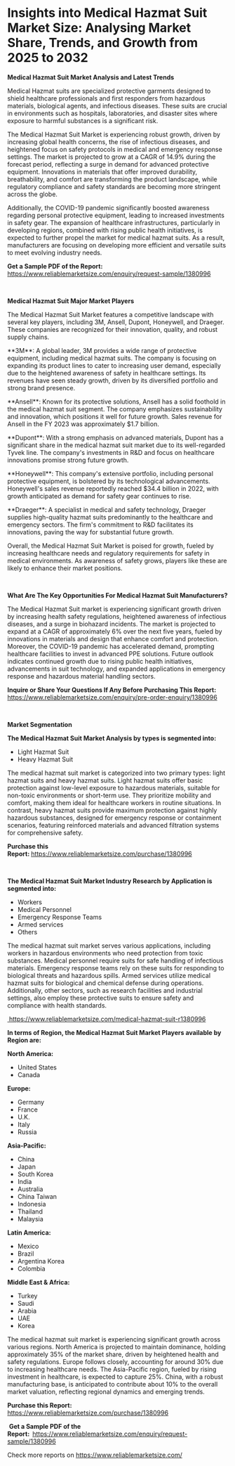 <p><h1>Insights into Medical Hazmat Suit Market Size: Analysing Market Share, Trends, and Growth from 2025 to 2032</h1></p><p><strong>Medical Hazmat Suit Market Analysis and Latest Trends</strong></p>
<p><p>Medical Hazmat suits are specialized protective garments designed to shield healthcare professionals and first responders from hazardous materials, biological agents, and infectious diseases. These suits are crucial in environments such as hospitals, laboratories, and disaster sites where exposure to harmful substances is a significant risk.</p><p>The Medical Hazmat Suit Market is experiencing robust growth, driven by increasing global health concerns, the rise of infectious diseases, and heightened focus on safety protocols in medical and emergency response settings. The market is projected to grow at a CAGR of 14.9% during the forecast period, reflecting a surge in demand for advanced protective equipment. Innovations in materials that offer improved durability, breathability, and comfort are transforming the product landscape, while regulatory compliance and safety standards are becoming more stringent across the globe.</p><p>Additionally, the COVID-19 pandemic significantly boosted awareness regarding personal protective equipment, leading to increased investments in safety gear. The expansion of healthcare infrastructures, particularly in developing regions, combined with rising public health initiatives, is expected to further propel the market for medical hazmat suits. As a result, manufacturers are focusing on developing more efficient and versatile suits to meet evolving industry needs.</p></p>
<p><strong>Get a Sample PDF of the Report:&nbsp;</strong> <a href="https://www.reliablemarketsize.com/enquiry/request-sample/1380996?utm_campaign=2890&utm_medium=2&utm_source=Github&utm_content=ia&utm_term=03032025&utm_id=medical-hazmat-suit">https://www.reliablemarketsize.com/enquiry/request-sample/1380996</a></p>
<p>&nbsp;</p>
<p><strong>Medical Hazmat Suit Major Market Players</strong></p>
<p><p>The Medical Hazmat Suit Market features a competitive landscape with several key players, including 3M, Ansell, Dupont, Honeywell, and Draeger. These companies are recognized for their innovation, quality, and robust supply chains.</p><p>**3M**: A global leader, 3M provides a wide range of protective equipment, including medical hazmat suits. The company is focusing on expanding its product lines to cater to increasing user demand, especially due to the heightened awareness of safety in healthcare settings. Its revenues have seen steady growth, driven by its diversified portfolio and strong brand presence.</p><p>**Ansell**: Known for its protective solutions, Ansell has a solid foothold in the medical hazmat suit segment. The company emphasizes sustainability and innovation, which positions it well for future growth. Sales revenue for Ansell in the FY 2023 was approximately $1.7 billion.</p><p>**Dupont**: With a strong emphasis on advanced materials, Dupont has a significant share in the medical hazmat suit market due to its well-regarded Tyvek line. The company's investments in R&D and focus on healthcare innovations promise strong future growth.</p><p>**Honeywell**: This company's extensive portfolio, including personal protective equipment, is bolstered by its technological advancements. Honeywell's sales revenue reportedly reached $34.4 billion in 2022, with growth anticipated as demand for safety gear continues to rise.</p><p>**Draeger**: A specialist in medical and safety technology, Draeger supplies high-quality hazmat suits predominantly to the healthcare and emergency sectors. The firm's commitment to R&D facilitates its innovations, paving the way for substantial future growth.</p><p>Overall, the Medical Hazmat Suit Market is poised for growth, fueled by increasing healthcare needs and regulatory requirements for safety in medical environments. As awareness of safety grows, players like these are likely to enhance their market positions.</p></p>
<p>&nbsp;</p>
<p><strong>What Are The Key Opportunities For Medical Hazmat Suit Manufacturers?</strong></p>
<p><p>The Medical Hazmat Suit market is experiencing significant growth driven by increasing health safety regulations, heightened awareness of infectious diseases, and a surge in biohazard incidents. The market is projected to expand at a CAGR of approximately 6% over the next five years, fueled by innovations in materials and design that enhance comfort and protection. Moreover, the COVID-19 pandemic has accelerated demand, prompting healthcare facilities to invest in advanced PPE solutions. Future outlook indicates continued growth due to rising public health initiatives, advancements in suit technology, and expanded applications in emergency response and hazardous material handling sectors.</p></p>
<p><strong>Inquire or Share Your Questions If Any Before Purchasing This Report:</strong> <a href="https://www.reliablemarketsize.com/enquiry/pre-order-enquiry/1380996?utm_campaign=2890&utm_medium=2&utm_source=Github&utm_content=ia&utm_term=03032025&utm_id=medical-hazmat-suit">https://www.reliablemarketsize.com/enquiry/pre-order-enquiry/1380996</a></p>
<p>&nbsp;</p>
<p><strong>Market Segmentation</strong></p>
<p><strong>The Medical Hazmat Suit Market Analysis by types is segmented into:</strong></p>
<p><ul><li>Light Hazmat Suit</li><li>Heavy Hazmat Suit</li></ul></p>
<p><p>The medical hazmat suit market is categorized into two primary types: light hazmat suits and heavy hazmat suits. Light hazmat suits offer basic protection against low-level exposure to hazardous materials, suitable for non-toxic environments or short-term use. They prioritize mobility and comfort, making them ideal for healthcare workers in routine situations. In contrast, heavy hazmat suits provide maximum protection against highly hazardous substances, designed for emergency response or containment scenarios, featuring reinforced materials and advanced filtration systems for comprehensive safety.</p></p>
<p><strong>Purchase this Report:&nbsp;</strong><a href="https://www.reliablemarketsize.com/purchase/1380996?utm_campaign=2890&utm_medium=2&utm_source=Github&utm_content=ia&utm_term=03032025&utm_id=medical-hazmat-suit">https://www.reliablemarketsize.com/purchase/1380996</a></p>
<p>&nbsp;</p>
<p><strong>The Medical Hazmat Suit Market Industry Research by Application is segmented into:</strong></p>
<p><ul><li>Workers</li><li>Medical Personnel</li><li>Emergency Response Teams</li><li>Armed services</li><li>Others</li></ul></p>
<p><p>The medical hazmat suit market serves various applications, including workers in hazardous environments who need protection from toxic substances. Medical personnel require suits for safe handling of infectious materials. Emergency response teams rely on these suits for responding to biological threats and hazardous spills. Armed services utilize medical hazmat suits for biological and chemical defense during operations. Additionally, other sectors, such as research facilities and industrial settings, also employ these protective suits to ensure safety and compliance with health standards.</p></p>
<p><a href="https://www.reliablemarketsize.com/medical-hazmat-suit-r1380996?utm_campaign=2890&utm_medium=2&utm_source=Github&utm_content=ia&utm_term=03032025&utm_id=medical-hazmat-suit">&nbsp;https://www.reliablemarketsize.com/medical-hazmat-suit-r1380996</a></p>
<p><strong>In terms of Region, the Medical Hazmat Suit Market Players available by Region are:</strong></p>
<p>
    <p> <strong> North America: </strong>
        <ul>
            <li>United States</li>
            <li>Canada</li>
        </ul>
        </p> 
    <p> <strong> Europe: </strong>
        <ul>
            <li>Germany</li>
            <li>France</li>
            <li>U.K.</li>
            <li>Italy</li>
            <li>Russia</li>
        </ul>
        </p> 
    <p> <strong> Asia-Pacific: </strong>
        <ul>
            <li>China</li>
            <li>Japan</li>
            <li>South Korea</li>
            <li>India</li>
            <li>Australia</li>
            <li>China Taiwan</li>
            <li>Indonesia</li>
            <li>Thailand</li>
            <li>Malaysia</li>
        </ul>
        </p> 
    <p> <strong> Latin America: </strong>
        <ul>
            <li>Mexico</li>
            <li>Brazil</li>
            <li>Argentina Korea</li>
            <li>Colombia</li>
        </ul>
        </p> 
    <p> <strong> Middle East & Africa: </strong>
        <ul>
            <li>Turkey</li>
            <li>Saudi</li>
            <li>Arabia</li>
            <li>UAE</li>
            <li>Korea</li>
        </ul>
    </p>
    </p>
<p><p>The medical hazmat suit market is experiencing significant growth across various regions. North America is projected to maintain dominance, holding approximately 35% of the market share, driven by heightened health and safety regulations. Europe follows closely, accounting for around 30% due to increasing healthcare needs. The Asia-Pacific region, fueled by rising investment in healthcare, is expected to capture 25%. China, with a robust manufacturing base, is anticipated to contribute about 10% to the overall market valuation, reflecting regional dynamics and emerging trends.</p></p>
<p><strong>Purchase this Report: </strong><a href="https://www.reliablemarketsize.com/purchase/1380996?utm_campaign=2890&utm_medium=2&utm_source=Github&utm_content=ia&utm_term=03032025&utm_id=medical-hazmat-suit">https://www.reliablemarketsize.com/purchase/1380996</a></p>
<p>&nbsp;<strong>Get a Sample PDF of the Report:&nbsp;&nbsp;</strong><a href="https://www.reliablemarketsize.com/enquiry/request-sample/1380996?utm_campaign=2890&utm_medium=2&utm_source=Github&utm_content=ia&utm_term=03032025&utm_id=medical-hazmat-suit">https://www.reliablemarketsize.com/enquiry/request-sample/1380996</a></p>
<p><strong></strong></p>
<p>Check more reports on <a href="https://www.reliablemarketsize.com/?utm_campaign=2890&utm_medium=2&utm_source=Github&utm_content=ia&utm_term=03032025&utm_id=medical-hazmat-suit">https://www.reliablemarketsize.com/</a></p>